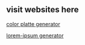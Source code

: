 ## visit websites here 

[color platte generator ](https://color-platte-generator.netlify.app/)

[lorem-ipsum generator ](https://pank-lr-generate.netlify.app/)
